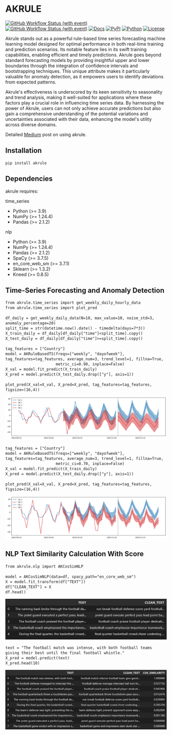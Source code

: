 # AKRULE
[![GitHub Workflow Status (with event)](https://img.shields.io/github/actions/workflow/status/Hasan-Basri-Akcay/akrule/python-publish.yml?label=pytest&logo=github)](https://github.com/Hasan-Basri-Akcay/akrule/actions)
[![GitHub Workflow Status (with event)](https://img.shields.io/github/actions/workflow/status/Hasan-Basri-Akcay/akrule/python-publish.yml?label=python-package&logo=github)](https://github.com/Hasan-Basri-Akcay/akrule/actions)
[![Docs](https://img.shields.io/badge/docs-passing-green)](https://medium.com/@hasan.basri.akcay)
[![PyPI](https://img.shields.io/pypi/v/akrule?logo=python&color=blue)](https://pypi.org/project/akrule/)
[![Python](https://img.shields.io/pypi/pyversions/akrule?logo=python)](https://pypi.org/project/akrule/)
[![License](https://img.shields.io/badge/License-Apache_2.0-blue.svg)](https://opensource.org/licenses/Apache-2.0)

Akrule stands out as a powerful rule-based time series forecasting machine learning model designed for optimal performance in both real-time training and prediction scenarios. Its notable feature lies in its swift training capabilities, enabling efficient and timely predictions. Akrule goes beyond standard forecasting models by providing insightful upper and lower boundaries through the integration of confidence intervals and bootstrapping techniques. This unique attribute makes it particularly valuable for anomaly detection, as it empowers users to identify deviations from expected patterns.

Akrule's effectiveness is underscored by its keen sensitivity to seasonality and trend analysis, making it well-suited for applications where these factors play a crucial role in influencing time series data. By harnessing the power of Akrule, users can not only achieve accurate predictions but also gain a comprehensive understanding of the potential variations and uncertainties associated with their data, enhancing the model's utility across diverse domains.

Detailed [Medium](https://medium.com/@hasan.basri.akcay) post on using akrule.

## Installation
```
pip install akrule
```
## Dependencies
akrule requires:

time_series
  * Python (>= 3.9)
  * NumPy (>= 1.24.4)
  * Pandas (>= 2.1.2)
    
nlp
  * Python (>= 3.9)
  * NumPy (>= 1.24.4)
  * Pandas (>= 2.1.2)
  * SpaCy (>= 3.7.5)
  * en_core_web_sm (>= 3.7.1)
  * Sklearn (>= 1.3.2)
  * Kneed (>= 0.8.5)

## Time-Series Forecasting and Anomaly Detection
```
from akrule.time_series import get_weekly_daily_hourly_data
from akrule.time_series import plot_pred

df_daily = get_weekly_daily_data(N=10, max_value=10, noise_std=3, anomaly_percentage=20)
split_time = str(datetime.now().date() - timedelta(days=7*3))
X_train_daily = df_daily[df_daily["time"]<split_time].copy()
X_test_daily = df_daily[df_daily["time"]>=split_time].copy()

tag_features = ["Country"]
model = AKRuleBasedTS(freqs=["weekly", "dayofweek"], tag_features=tag_features, average_num=3, trend_level=1, fillna=True,
                      metric_ci=0.90, inplace=False)
X_val = model.fit_predict(X_train_daily)
X_pred = model.predict(X_test_daily.drop(["y"], axis=1))

plot_pred(X_val=X_val, X_pred=X_pred, tag_features=tag_features, figsize=(16,4))
```
<img src="/outputs/weekly_daily_ci90.png?raw=true"/>

```
tag_features = ["Country"]
model = AKRuleBasedTS(freqs=["weekly", "dayofweek"], tag_features=tag_features, average_num=3, trend_level=1, fillna=True,
                      metric_ci=0.70, inplace=False)
X_val = model.fit_predict(X_train_daily)
X_pred = model.predict(X_test_daily.drop(["y"], axis=1))

plot_pred(X_val=X_val, X_pred=X_pred, tag_features=tag_features, figsize=(16,4))
```
<img src="/outputs/weekly_daily_ci70.png?raw=true"/>

## NLP Text Similarity Calculation With Score
```
from akrule.nlp import AKCosSimNLP

model = AKCosSimNLP(data=df, spacy_path="en_core_web_sm")
X = model.fit_transform(df["TEXT"])
df["CLEAN_TEXT"] = X
df.head()
```
<img src="/outputs/nlp_data.png?raw=true"/>

```
text = "The football match was intense, with both football teams giving their best until the final football whistle."
X_pred = model.predict(text)
X_pred.head(10)
```
<img src="/outputs/nlp_pred.png?raw=true"/>
